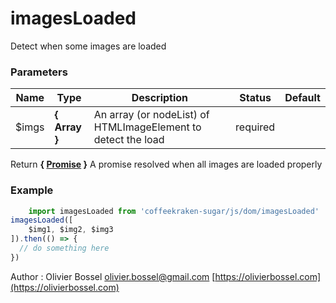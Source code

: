 # imagesLoaded

Detect when some images are loaded


### Parameters
Name  |  Type  |  Description  |  Status  |  Default
------------  |  ------------  |  ------------  |  ------------  |  ------------
$imgs  |  **{ Array<HTMLImageElement> }**  |  An array (or nodeList) of HTMLImageElement to detect the load  |  required  |

Return **{ [Promise](https://developer.mozilla.org/fr/docs/Web/JavaScript/Reference/Objets_globaux/Promise) }** A promise resolved when all images are loaded properly

### Example
```js
	import imagesLoaded from 'coffeekraken-sugar/js/dom/imagesLoaded'
imagesLoaded([
	$img1, $img2, $img3
]).then(() => {
  // do something here
})
```
Author : Olivier Bossel [olivier.bossel@gmail.com](mailto:olivier.bossel@gmail.com) [https://olivierbossel.com](https://olivierbossel.com)